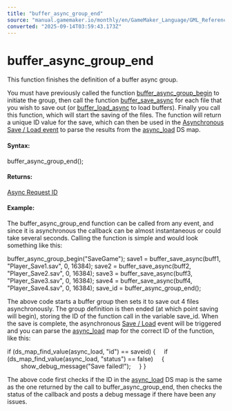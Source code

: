 ```yaml
---
title: "buffer_async_group_end"
source: "manual.gamemaker.io/monthly/en/GameMaker_Language/GML_Reference/Buffers/buffer_async_group_end.htm"
converted: "2025-09-14T03:59:43.173Z"
---
```


# buffer\_async\_group\_end

This function finishes the definition of a buffer async group.

You must have previously called the function [buffer\_async\_group\_begin](buffer_async_group_begin.md) to initiate the group, then call the function [buffer\_save\_async](buffer_save_async.md) for each file that you wish to save out (or [buffer\_load\_async](buffer_load_async.md) to load buffers). Finally you call this function, which will start the saving of the files. The function will return a unique ID value for the save, which can then be used in the [Asynchronous Save / Load event](../../../The_Asset_Editors/Object_Properties/Async_Events/Save_Load.md) to parse the results from the [async\_load](../../GML_Overview/Variables/Builtin_Global_Variables/async_load.md) DS map.

#### Syntax:

buffer\_async\_group\_end();

#### Returns:

[Async Request ID](../Asynchronous_Functions/Asynchronous_Functions.md)

#### Example:

The buffer\_async\_group\_end function can be called from any event, and since it is asynchronous the callback can be almost instantaneous or could take several seconds. Calling the function is simple and would look something like this:

buffer\_async\_group\_begin("SaveGame");
save1 = buffer\_save\_async(buff1, "Player\_Save1.sav", 0, 16384);
save2 = buffer\_save\_async(buff2, "Player\_Save2.sav", 0, 16384);
save3 = buffer\_save\_async(buff3, "Player\_Save3.sav", 0, 16384);
save4 = buffer\_save\_async(buff4, "Player\_Save4.sav", 0, 16384);
save\_id = buffer\_async\_group\_end();

The above code starts a buffer group then sets it to save out 4 files asynchronously. The group definition is then ended (at which point saving will begin), storing the ID of the function call in the variable save\_id. When the save is complete, the asynchronous [Save / Load](../../../The_Asset_Editors/Object_Properties/Async_Events/Save_Load.md) event will be triggered and you can parse the [async\_load](../../GML_Overview/Variables/Builtin_Global_Variables/async_load.md) map for the correct ID of the function, like this:

if (ds\_map\_find\_value(async\_load, "id") == saveid)
{
    if (ds\_map\_find\_value(async\_load, "status") == false)
    {
        show\_debug\_message("Save failed!");
    }
}

The above code first checks if the ID in the [async\_load](../../GML_Overview/Variables/Builtin_Global_Variables/async_load.md) DS map is the same as the one returned by the call to buffer\_async\_group\_end, then checks the status of the callback and posts a debug message if there have been any issues.